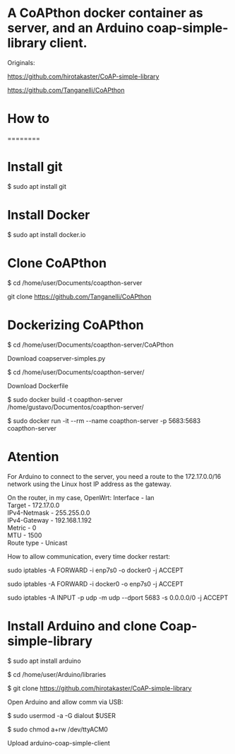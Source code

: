 A CoAPthon docker container as server, and an Arduino coap-simple-library client.
========

Originals:

https://github.com/hirotakaster/CoAP-simple-library

https://github.com/Tanganelli/CoAPthon

How to
========
========


Install git
========

$ sudo apt install git

Install Docker
========

$ sudo apt install docker.io

Clone CoAPthon
========

$ cd /home/user/Documents/coapthon-server

git clone https://github.com/Tanganelli/CoAPthon

Dockerizing CoAPthon
========

$ cd /home/user/Documents/coapthon-server/CoAPthon

Download coapserver-simples.py

$ cd /home/user/Documents/coapthon-server/

Download Dockerfile

$ sudo docker build -t coapthon-server /home/gustavo/Documentos/coapthon-server/

$ sudo docker run -it --rm --name coapthon-server -p 5683:5683 coapthon-server

Atention
========

For Arduino to connect to the server, you need a route to the 172.17.0.0/16 network using the Linux host IP address as the gateway.

On the router, in my case, OpenWrt:
Interface - lan  
Target - 172.17.0.0  
IPv4-Netmask - 255.255.0.0  
IPv4-Gateway - 192.168.1.192  
Metric - 0  
MTU - 1500  
Route type - Unicast  

How to allow communication, every time docker restart:

sudo iptables -A FORWARD -i enp7s0 -o docker0 -j ACCEPT

sudo iptables -A FORWARD -i docker0 -o enp7s0 -j ACCEPT

sudo iptables -A INPUT -p udp -m udp --dport 5683 -s 0.0.0.0/0 -j ACCEPT


Install Arduino and clone Coap-simple-library
========

$ sudo apt install arduino

$ cd /home/user/Arduino/libraries

$ git clone https://github.com/hirotakaster/CoAP-simple-library


Open Arduino and allow comm via USB: 

$ sudo usermod -a -G dialout $USER

$ sudo chmod a+rw /dev/ttyACM0

Upload arduino-coap-simple-client 
